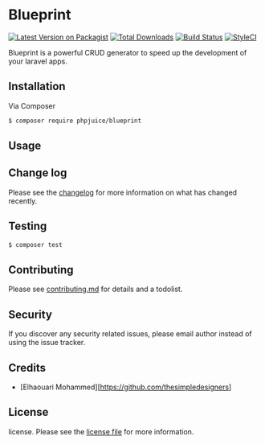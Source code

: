 # Blueprint

[![Latest Version on Packagist][ico-version]][link-packagist]
[![Total Downloads][ico-downloads]][link-downloads]
[![Build Status][ico-travis]][link-travis]
[![StyleCI][ico-styleci]][link-styleci]

Blueprint is a powerful CRUD generator to speed up the development of your laravel apps.

## Installation

Via Composer

``` bash
$ composer require phpjuice/blueprint
```

## Usage

## Change log

Please see the [changelog](changelog.md) for more information on what has changed recently.

## Testing

``` bash
$ composer test
```

## Contributing

Please see [contributing.md](contributing.md) for details and a todolist.

## Security

If you discover any security related issues, please email author instead of using the issue tracker.

## Credits

- [Elhaouari Mohammed][https://github.com/thesimpledesigners]

## License

license. Please see the [license file](license.md) for more information.

[ico-version]: https://img.shields.io/packagist/v/phpjuice/blueprint.svg?style=flat-square
[ico-downloads]: https://img.shields.io/packagist/dt/phpjuice/blueprint.svg?style=flat-square
[ico-travis]: https://img.shields.io/travis/phpjuice/blueprint/master.svg?style=flat-square
[ico-styleci]: https://styleci.io/repos/12345678/shield

[link-packagist]: https://packagist.org/packages/phpjuice/blueprint
[link-downloads]: https://packagist.org/packages/phpjuice/blueprint
[link-travis]: https://travis-ci.org/phpjuice/blueprint
[link-styleci]: https://styleci.io/repos/12345678
[link-author]: https://github.com/phpjuice
[link-contributors]: ../../contributors
